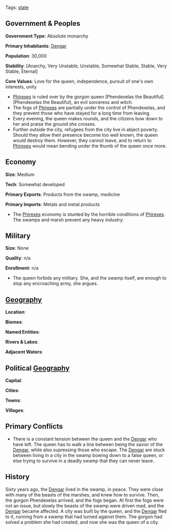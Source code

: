 Tags: [state](States)

## Government & Peoples

**Government Type**: Absolute monarchy

**Primary Inhabitants**: [Dengar](Dengar)

**Population**: 30,000

**Stability**: [Anarchy, Very Unstable, Unstable, Somewhat Stable, Stable, Very Stable, Eternal] 

**Core Values**: Love for the queen, independence, pursuit of one's own interests, unity

- [Phirexes](Phirexes) is ruled over by the gorgon queen [Phendexelas the Beautiful](Phendexelas the Beautiful), an evil sorceress and witch.
- The fogs of [Phirexes](Phirexes) are partially under the control of Phendexelas, and they prevent those who have stayed for a long time from leaving.
- Every evening, the queen makes rounds, and the citizens bow down to her and praise the ground she crosses.
- Further outside the city, refugees from the city live in abject poverty. Should they allow their presence become too well known, the queen would destroy them. However, they cannot leave, and to return to [Phirexes](Phirexes) would mean bending under the thumb of the queen once more.


## Economy

**Size**: Medium

**Tech**: Somewhat developed

**Primary Exports**: Products from the swamp, medicine

**Primary Imports**: Metals and metal products

- The [Phirexes](Phirexes) economy is stunted by the horrible conditions of [Phirexes](Phirexes). The swamps and marsh prevent any heavy industry.


## Military

**Size**: None

**Quality**: n/a

**Enrollment**: n/a

- The queen forbids any military. She, and the swamp itself, are enough to stop any encroaching army, she argues.


## [Geography](Geography)

**Location**: 

**Biomes**: 

**Named Entities**:

**Rivers & Lakes**: 

**Adjacent Waters**: 


## Political [Geography](Geography)

**Capital**: 

**Cities**: 

**Towns**: 

**Villages**: 


## Primary Conflicts

- There is a constant tension between the queen and the [Dengar](Dengar) who have left. The queen has to walk a line between being the savior of the [Dengar](Dengar), while also supressing those who escape. The [Dengar](Dengar) are stuck between living in a city in the swamp bowing down to a false queen, or else trying to survive in a deadly swamp that they can never leave.


## History

Sixty years ago, the [Dengar](Dengar) lived in the swamp, in peace. They were close with many of the beasts of the marshes, and knew how to survive. Then, the gorgon Phendexelas arrived, and the fogs began. At first the fogs were not an issue, but slowly the beasts of the swamp were driven mad, and the [Dengar](Dengar) became affected. A city was built by the queen, and the [Dengar](Dengar) fled to it, running from a swamp that had turned against them. The gorgon had solved a problem she had created, and now she was the queen of a city. 